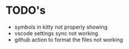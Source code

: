 # TODO's

- symbols in kitty not properly showing
- vscode settings sync not working
- github action to format the files not working
